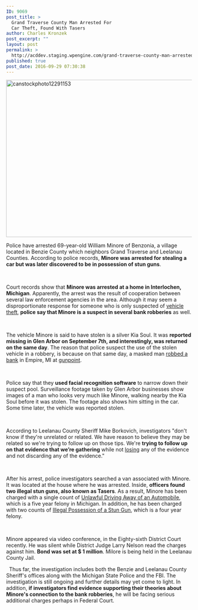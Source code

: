 ```yaml
---
ID: 9069
post_title: >
  Grand Traverse County Man Arrested For
  Car Theft, Found With Tasers
author: Charles Kronzek
post_excerpt: ""
layout: post
permalink: >
  http://acddev.staging.wpengine.com/grand-traverse-county-man-arrested-car-theft-found-tasers.html
published: true
post_date: 2016-09-29 07:30:38
---
```

<img class="alignnone size-large wp-image-9070" src="http://acddev.staging.wpengine.com/wp-content/uploads/2016/09/canstockphoto12291153-1024x683.jpg" alt="canstockphoto12291153" width="640" height="427" />

<span style="font-weight: 400;">Police have arrested 69-year-old William Minore of Benzonia, a village located in Benzie County which neighbors Grand Traverse and Leelanau Counties. According to police records, </span><b>Minore was arrested for stealing a car but was later discovered to be in possession of stun guns</b><span style="font-weight: 400;">.</span>

&nbsp;

<span style="font-weight: 400;">Court records show that </span><b>Minore was arrested at a home in Interlochen, Michigan</b><span style="font-weight: 400;">. Apparently, the arrest was the result of cooperation between several law enforcement agencies in the area. Although it may seem a disproportionate response for someone who is only suspected of </span><a href="http://acddev.staging.wpengine.com/theft-charges.html" target="_blank"><span style="font-weight: 400;">vehicle theft</span></a><span style="font-weight: 400;">, </span><b>police say that Minore is a suspect in several bank robberies</b><span style="font-weight: 400;"> as well.</span>

&nbsp;

<span style="font-weight: 400;">The vehicle Minore is said to have stolen is a silver Kia Soul. It was </span><b>reported missing in Glen Arbor on September 7th, and interestingly, was returned on the same day</b><span style="font-weight: 400;">. The reason that police suspect the use of the stolen vehicle in a robbery, is because on that same day, a masked man </span><a href="http://acddev.staging.wpengine.com/michigan-armed-robbery-attorney.html" target="_blank"><span style="font-weight: 400;">robbed a bank</span></a><span style="font-weight: 400;"> in Empire, MI at </span><a href="http://acddev.staging.wpengine.com/firearm-charges.html" target="_blank"><span style="font-weight: 400;">gunpoint</span></a><span style="font-weight: 400;">.</span>

&nbsp;

<span style="font-weight: 400;">Police say that they </span><b>used facial recognition software</b><span style="font-weight: 400;"> to narrow down their suspect pool. Surveillance footage taken by Glen Arbor businesses show images of a man who looks very much like Minore, walking nearby the Kia Soul before it was stolen. The footage also shows him sitting in the car. Some time later, the vehicle was reported stolen.</span>

&nbsp;

<span style="font-weight: 400;">According to Leelanau County Sheriff Mike Borkovich, investigators "don't know if they're unrelated or related. We have reason to believe they may be related so we're trying to follow up on those tips. We're </span><b>trying to follow up on that evidence that we’re gathering</b><span style="font-weight: 400;"> while not </span><a href="http://acddev.staging.wpengine.com/police-mistakes.html" target="_blank"><span style="font-weight: 400;">losing</span></a><span style="font-weight: 400;"> any of the evidence and not discarding any of the evidence."</span>

&nbsp;

<span style="font-weight: 400;">After his arrest, police investigators searched a van associated with Minore. It was located at the house where he was arrested. Inside, </span><b>officers found two illegal stun guns, also known as Tasers</b><span style="font-weight: 400;">. As a result, Minore has been charged with a single count of </span><a href="http://acddev.staging.wpengine.com/motor-vehicle-charges.html" target="_blank"><span style="font-weight: 400;">Unlawful Driving Away of an Automobile</span></a><span style="font-weight: 400;">, which is a five year felony in Michigan. In addition, he has been charged with two counts of </span><a href="http://acddev.staging.wpengine.com/carrying-concealed-weapon-michigan-firearm-attorneys.html" target="_blank"><span style="font-weight: 400;">Illegal Possession of a Stun Gun</span></a><span style="font-weight: 400;">, which is a four year felony.</span>

&nbsp;

<span style="font-weight: 400;">Minore appeared via video conference, in the Eighty-sixth District Court recently. He was silent while District Judge Larry Nelson read the charges against him. </span><b>Bond was set at $ 1 million</b><span style="font-weight: 400;">. Milore is being held in the Leelanau County Jail.</span>

&nbsp;
<span style="font-weight: 400;">Thus far, the investigation includes both the Benzie and Leelanau County Sheriff's offices along with the Michigan State Police and the FBI. The investigation is still ongoing and further details may yet come to light. In addition, </span><b>if investigators find evidence supporting their theories about Minore's connection to the bank robberies</b><span style="font-weight: 400;">, he will be facing serious additional charges perhaps in Federal Court. </span>